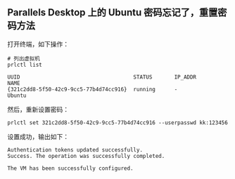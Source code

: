 ## Parallels Desktop 上的 Ubuntu 密码忘记了，重置密码方法

打开终端，如下操作：
```shell
# 列出虚拟机
prlctl list

UUID                                    STATUS       IP_ADDR         NAME
{321c2dd8-5f50-42c9-9cc5-77b4d74cc916}  running      -               Ubuntu
```

然后，重新设置密码：
```shell
prlctl set 321c2dd8-5f50-42c9-9cc5-77b4d74cc916 --userpasswd kk:123456
```
设置成功，输出如下：
```shell
Authentication tokens updated successfully.
Success. The operation was successfully completed.

The VM has been successfully configured.
```